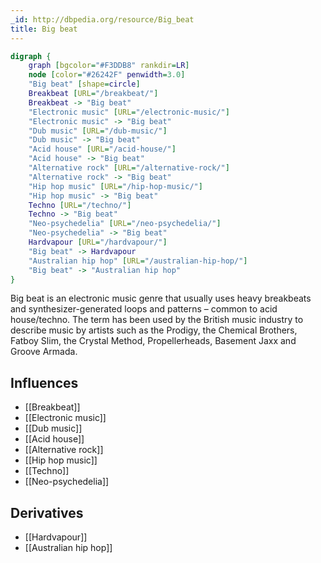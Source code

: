```yaml
---
_id: http://dbpedia.org/resource/Big_beat
title: Big beat
---
```


```dot
digraph {
	graph [bgcolor="#F3DDB8" rankdir=LR]
	node [color="#26242F" penwidth=3.0]
	"Big beat" [shape=circle]
	Breakbeat [URL="/breakbeat/"]
	Breakbeat -> "Big beat"
	"Electronic music" [URL="/electronic-music/"]
	"Electronic music" -> "Big beat"
	"Dub music" [URL="/dub-music/"]
	"Dub music" -> "Big beat"
	"Acid house" [URL="/acid-house/"]
	"Acid house" -> "Big beat"
	"Alternative rock" [URL="/alternative-rock/"]
	"Alternative rock" -> "Big beat"
	"Hip hop music" [URL="/hip-hop-music/"]
	"Hip hop music" -> "Big beat"
	Techno [URL="/techno/"]
	Techno -> "Big beat"
	"Neo-psychedelia" [URL="/neo-psychedelia/"]
	"Neo-psychedelia" -> "Big beat"
	Hardvapour [URL="/hardvapour/"]
	"Big beat" -> Hardvapour
	"Australian hip hop" [URL="/australian-hip-hop/"]
	"Big beat" -> "Australian hip hop"
}
```

Big beat is an electronic music genre that usually uses heavy breakbeats and synthesizer-generated loops and patterns – common to acid house/techno. The term has been used by the British music industry to describe music by artists such as the Prodigy, the Chemical Brothers, Fatboy Slim, the Crystal Method, Propellerheads, Basement Jaxx and Groove Armada.

## Influences
- [[Breakbeat]]
- [[Electronic music]]
- [[Dub music]]
- [[Acid house]]
- [[Alternative rock]]
- [[Hip hop music]]
- [[Techno]]
- [[Neo-psychedelia]]

## Derivatives
- [[Hardvapour]]
- [[Australian hip hop]]

